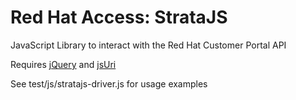 Red Hat Access: StrataJS
========================

JavaScript Library to interact with the Red Hat Customer Portal API

Requires [jQuery](https://jquery.org/) and [jsUri](https://github.com/derek-watson/jsUri)

See test/js/stratajs-driver.js for usage examples
